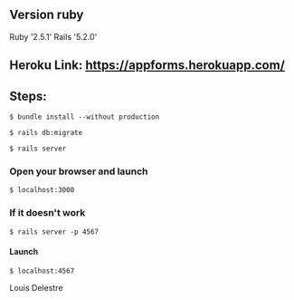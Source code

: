## Version ruby

Ruby '2.5.1'
Rails '5.2.0'


## Heroku Link: https://appforms.herokuapp.com/


## Steps:
```
$ bundle install --without production
```
```
$ rails db:migrate
```
```
$ rails server
```

### Open your browser and launch
```
$ localhost:3000
```

### If it doesn't work
```
$ rails server -p 4567
```
#### Launch
```
$ localhost:4567
```

Louis Delestre
